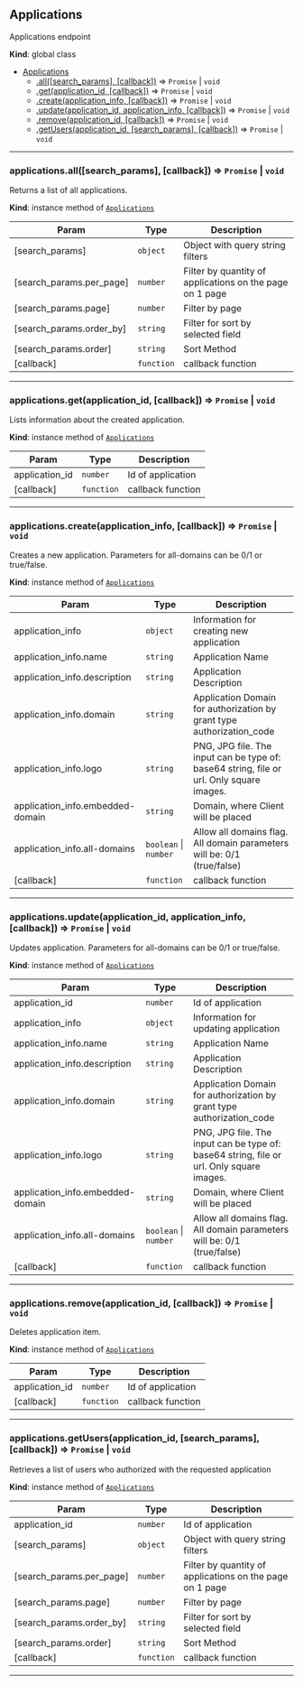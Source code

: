 <a name="Applications"></a>

## Applications
Applications endpoint

**Kind**: global class  

* [Applications](#Applications)
    * [.all([search_params], [callback])](#Applications+all) ⇒ <code>Promise</code> \| <code>void</code>
    * [.get(application_id, [callback])](#Applications+get) ⇒ <code>Promise</code> \| <code>void</code>
    * [.create(application_info, [callback])](#Applications+create) ⇒ <code>Promise</code> \| <code>void</code>
    * [.update(application_id, application_info, [callback])](#Applications+update) ⇒ <code>Promise</code> \| <code>void</code>
    * [.remove(application_id, [callback])](#Applications+remove) ⇒ <code>Promise</code> \| <code>void</code>
    * [.getUsers(application_id, [search_params], [callback])](#Applications+getUsers) ⇒ <code>Promise</code> \| <code>void</code>


* * *

<a name="Applications+all"></a>

### applications.all([search_params], [callback]) ⇒ <code>Promise</code> \| <code>void</code>
Returns a list of all applications.

**Kind**: instance method of [<code>Applications</code>](#Applications)  

| Param | Type | Description |
| --- | --- | --- |
| [search_params] | <code>object</code> | Object with query string filters |
| [search_params.per_page] | <code>number</code> | Filter by quantity of applications on the page on 1 page |
| [search_params.page] | <code>number</code> | Filter by page |
| [search_params.order_by] | <code>string</code> | Filter for sort by selected field |
| [search_params.order] | <code>string</code> | Sort Method |
| [callback] | <code>function</code> | callback function |


* * *

<a name="Applications+get"></a>

### applications.get(application_id, [callback]) ⇒ <code>Promise</code> \| <code>void</code>
Lists information about the created application.

**Kind**: instance method of [<code>Applications</code>](#Applications)  

| Param | Type | Description |
| --- | --- | --- |
| application_id | <code>number</code> | Id of application |
| [callback] | <code>function</code> | callback function |


* * *

<a name="Applications+create"></a>

### applications.create(application_info, [callback]) ⇒ <code>Promise</code> \| <code>void</code>
Creates a new application. Parameters for all-domains can be 0/1 or true/false.

**Kind**: instance method of [<code>Applications</code>](#Applications)  

| Param | Type | Description |
| --- | --- | --- |
| application_info | <code>object</code> | Information for creating new application |
| application_info.name | <code>string</code> | Application Name |
| application_info.description | <code>string</code> | Application Description |
| application_info.domain | <code>string</code> | Application Domain for authorization by grant type authorization_code |
| application_info.logo | <code>string</code> | PNG, JPG file. The input can be type of: base64 string, file or url. Only square images. |
| application_info.embedded-domain | <code>string</code> | Domain, where Client will be placed |
| application_info.all-domains | <code>boolean</code> \| <code>number</code> | Allow all domains flag. All domain parameters will be: 0/1 (true/false) |
| [callback] | <code>function</code> | callback function |


* * *

<a name="Applications+update"></a>

### applications.update(application_id, application_info, [callback]) ⇒ <code>Promise</code> \| <code>void</code>
Updates application. Parameters for all-domains can be 0/1 or true/false.

**Kind**: instance method of [<code>Applications</code>](#Applications)  

| Param | Type | Description |
| --- | --- | --- |
| application_id | <code>number</code> | Id of application |
| application_info | <code>object</code> | Information for updating application |
| application_info.name | <code>string</code> | Application Name |
| application_info.description | <code>string</code> | Application Description |
| application_info.domain | <code>string</code> | Application Domain for authorization by grant type authorization_code |
| application_info.logo | <code>string</code> | PNG, JPG file. The input can be type of: base64 string, file or url. Only square images. |
| application_info.embedded-domain | <code>string</code> | Domain, where Client will be placed |
| application_info.all-domains | <code>boolean</code> \| <code>number</code> | Allow all domains flag. All domain parameters will be: 0/1 (true/false) |
| [callback] | <code>function</code> | callback function |


* * *

<a name="Applications+remove"></a>

### applications.remove(application_id, [callback]) ⇒ <code>Promise</code> \| <code>void</code>
Deletes application item.

**Kind**: instance method of [<code>Applications</code>](#Applications)  

| Param | Type | Description |
| --- | --- | --- |
| application_id | <code>number</code> | Id of application |
| [callback] | <code>function</code> | callback function |


* * *

<a name="Applications+getUsers"></a>

### applications.getUsers(application_id, [search_params], [callback]) ⇒ <code>Promise</code> \| <code>void</code>
Retrieves a list of users who authorized with the requested application

**Kind**: instance method of [<code>Applications</code>](#Applications)  

| Param | Type | Description |
| --- | --- | --- |
| application_id | <code>number</code> | Id of application |
| [search_params] | <code>object</code> | Object with query string filters |
| [search_params.per_page] | <code>number</code> | Filter by quantity of applications on the page on 1 page |
| [search_params.page] | <code>number</code> | Filter by page |
| [search_params.order_by] | <code>string</code> | Filter for sort by selected field |
| [search_params.order] | <code>string</code> | Sort Method |
| [callback] | <code>function</code> | callback function |


* * *

